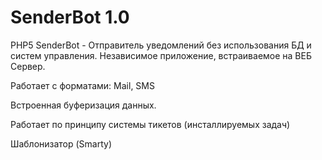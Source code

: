 SenderBot 1.0
=========

PHP5
SenderBot - Отправитель уведомлений без использования БД и систем управления.
Независимое приложение, встраиваемое на ВЕБ Сервер. 

Работает с форматами: Mail, SMS

Встроенная буферизация данных.

Работает по принципу системы тикетов (инсталлируемых задач)

Шаблонизатор (Smarty)
